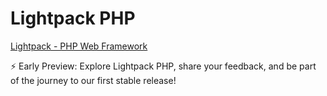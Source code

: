 # Lightpack PHP

[Lightpack - PHP Web Framework](https://lightpack.github.io)

⚡ Early Preview: Explore Lightpack PHP, share your feedback, and be part of the journey to our first stable release!